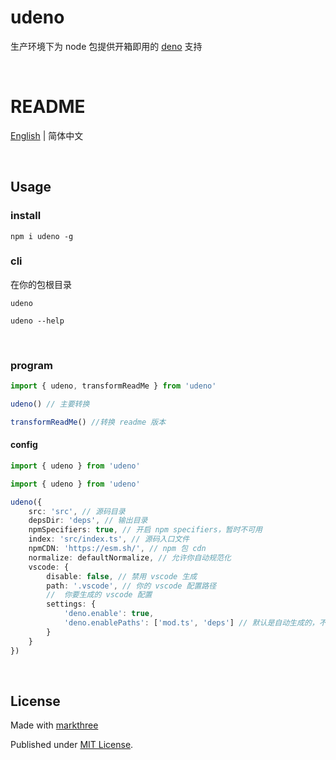 # udeno

生产环境下为 node 包提供开箱即用的 [deno](https://deno.land/x) 支持

<br />

# README

[English](./README.md) | 简体中文

<br />

## Usage

### install

```shell
npm i udeno -g
```

### cli

在你的包根目录

```shell
udeno
```

```shell
udeno --help
```

<br />

### program

```ts
import { udeno, transformReadMe } from 'udeno'

udeno() // 主要转换

transformReadMe() //转换 readme 版本
```

#### config

```ts
import { udeno } from 'udeno'

import { udeno } from 'udeno'

udeno({
	src: 'src', // 源码目录
	depsDir: 'deps', // 输出目录
	npmSpecifiers: true, // 开启 npm specifiers，暂时不可用
	index: 'src/index.ts', // 源码入口文件
	npmCDN: 'https://esm.sh/', // npm 包 cdn
	normalize: defaultNormalize, // 允许你自动规范化
	vscode: {
		disable: false, // 禁用 vscode 生成
		path: '.vscode', // 你的 vscode 配置路径
		//  你要生成的 vscode 配置
		settings: {
			'deno.enable': true,
			'deno.enablePaths': ['mod.ts', 'deps'] // 默认是自动生成的，不需要关心
		}
	}
})
```

<br />

## License

Made with [markthree](https://github.com/markthree)

Published under [MIT License](./LICENSE).

<br />
